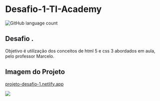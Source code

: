 # Desafio-1-TI-Academy


![GitHub language count](https://img.shields.io/github/languages/count/jefferson1984/Desafio-1-TI-Academy)

## Desafio .

Objetivo é utilização dos conceitos de html 5 e css 3 abordados em aula, pelo professor Marcelo. 



## Imagem do Projeto

[projeto-desafio-1.netlify.app](https://desafio-1-ti-academy.netlify.app/)

<img src="https://github.com/jefferson1984/Desafio-1-TI-Academy/tree/main/img">



